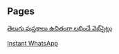 <!--
.. title: Pages
.. slug: pages
.. date: 2020-04-30 22:23:41 UTC+05:30
.. tags: pages
.. category: pages
.. link:
.. description:
.. type: text
-->


Pages
-------

[తెలుగు పుస్తకాలు ఉచితంగా లభించే వెబ్‌సైట్లు](/p/telugu-books-free-download-sites.html)

[Instant WhatsApp](/p/instant-whatsapp.html)
